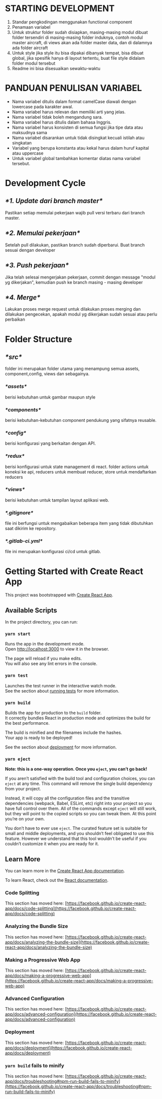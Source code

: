 # STARTING DEVELOPMENT

1. Standar pengkodingan menggunakan functional component
2. Penamaan variabel
3. Untuk struktur folder sudah disiapkan, masing-masing modul dibuat folder tersendiri di masing-masing folder induknya, contoh modul master aircraft, di views akan ada folder master data, dan di dalamnya ada folder aircraft
4. Untuk style jika style itu bisa dipakai dibanyak tempat, bisa dibuat global, jika spesifik hanya di layout tertentu, buat file style didalam folder modul tersebut
5. Readme ini bisa disesuaikan sewaktu-waktu



# PANDUAN PENULISAN VARIABEL
- Nama variabel ditulis dalam format camelCase diawali dengan lowercase pada karakter awal.
- Nama variabel harus relevan dan memiliki arti yang jelas.
- Nama variabel tidak boleh mengandung sara.
- Nama variabel harus ditulis dalam bahasa Inggris.
- Nama variabel harus konsisten di semua fungsi jika tipe data atau maksudnya sama
- Nama variabel disarankan untuk tidak disingkat kecuali istilah atau singkatan
- Variabel yang berupa konstanta atau kekal harus dalam huruf kapital atau uppercase
- Untuk variabel global tambahkan komentar diatas nama variabel tersebut.



# Development Cycle

## ***\*1. Update dari branch master\****

Pastikan setiap memulai pekerjaan wajib pull versi terbaru dari branch master.

## ***\*2. Memulai pekerjaan\****

Setelah pull dilakukan, pastikan branch sudah diperbarui. Buat branch sesuai dengan developer

## ***\*3. Push pekerjaan\****

Jika telah selesai mengerjakan pekerjaan, commit dengan message "modul yg dikerjakan", kemudian push ke branch masing - masing developer

## ***\*4. Merge\****

Lakukan proses merge request untuk dilakukan proses merging dan dilakukan pengecekan, apakah modul yg dikerjakan sudah sesuai atau perlu perbaikan



# Folder Structure

## ***\*src\****

folder ini merupakan folder utama yang menampung semua assets, component,config, views dan sebagainya.

### ***\*assets\****

berisi kebutuhan untuk gambar maupun style

### ***\*components\****

berisi kebutuhan-kebutuhan component pendukung yang sifatnya reusable.

### ***\*config\****

berisi konfigurasi yang berkaitan dengan API.

### ***\*redux\****

berisi konfigurasi untuk state management di react. folder actions untuk koneksi ke api, reducers untuk membuat reducer, store untuk mendaftarkan reducers

### ***\*views\****

berisi kebutuhan untuk tampilan layout aplikasi web.

### ***\*.gitignore\****

file ini berfungsi untuk mengabaikan beberapa item yang tidak dibutuhkan saat dikirim ke repository.

### ***\*.gitlab-ci.yml\****

file ini merupakan konfigurasi ci/cd untuk gitlab.



# Getting Started with Create React App

This project was bootstrapped with [Create React App](https://github.com/facebook/create-react-app).

## Available Scripts

In the project directory, you can run:

### `yarn start`

Runs the app in the development mode.\
Open [http://localhost:3000](http://localhost:3000) to view it in the browser.

The page will reload if you make edits.\
You will also see any lint errors in the console.

### `yarn test`

Launches the test runner in the interactive watch mode.\
See the section about [running tests](https://facebook.github.io/create-react-app/docs/running-tests) for more information.

### `yarn build`

Builds the app for production to the `build` folder.\
It correctly bundles React in production mode and optimizes the build for the best performance.

The build is minified and the filenames include the hashes.\
Your app is ready to be deployed!

See the section about [deployment](https://facebook.github.io/create-react-app/docs/deployment) for more information.

### `yarn eject`

**Note: this is a one-way operation. Once you `eject`, you can’t go back!**

If you aren’t satisfied with the build tool and configuration choices, you can `eject` at any time. This command will remove the single build dependency from your project.

Instead, it will copy all the configuration files and the transitive dependencies (webpack, Babel, ESLint, etc) right into your project so you have full control over them. All of the commands except `eject` will still work, but they will point to the copied scripts so you can tweak them. At this point you’re on your own.

You don’t have to ever use `eject`. The curated feature set is suitable for small and middle deployments, and you shouldn’t feel obligated to use this feature. However we understand that this tool wouldn’t be useful if you couldn’t customize it when you are ready for it.

## Learn More

You can learn more in the [Create React App documentation](https://facebook.github.io/create-react-app/docs/getting-started).

To learn React, check out the [React documentation](https://reactjs.org/).

### Code Splitting

This section has moved here: [https://facebook.github.io/create-react-app/docs/code-splitting](https://facebook.github.io/create-react-app/docs/code-splitting)

### Analyzing the Bundle Size

This section has moved here: [https://facebook.github.io/create-react-app/docs/analyzing-the-bundle-size](https://facebook.github.io/create-react-app/docs/analyzing-the-bundle-size)

### Making a Progressive Web App

This section has moved here: [https://facebook.github.io/create-react-app/docs/making-a-progressive-web-app](https://facebook.github.io/create-react-app/docs/making-a-progressive-web-app)

### Advanced Configuration

This section has moved here: [https://facebook.github.io/create-react-app/docs/advanced-configuration](https://facebook.github.io/create-react-app/docs/advanced-configuration)

### Deployment

This section has moved here: [https://facebook.github.io/create-react-app/docs/deployment](https://facebook.github.io/create-react-app/docs/deployment)

### `yarn build` fails to minify

This section has moved here: [https://facebook.github.io/create-react-app/docs/troubleshooting#npm-run-build-fails-to-minify](https://facebook.github.io/create-react-app/docs/troubleshooting#npm-run-build-fails-to-minify)
